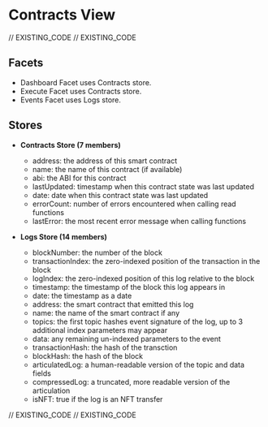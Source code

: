 <!--
Copyright 2016, 2026 The TrueBlocks Authors. All rights reserved.
Use of this source code is governed by a license that can
be found in the LICENSE file.

Parts of this file were auto generated. Edit only those parts of
the code inside of 'EXISTING_CODE' tags.
-->
# Contracts View

// EXISTING_CODE
// EXISTING_CODE

## Facets

- Dashboard Facet uses Contracts store.
- Execute Facet uses Contracts store.
- Events Facet uses Logs store.

## Stores

- **Contracts Store (7 members)**

  - address: the address of this smart contract
  - name: the name of this contract (if available)
  - abi: the ABI for this contract
  - lastUpdated: timestamp when this contract state was last updated
  - date: date when this contract state was last updated
  - errorCount: number of errors encountered when calling read functions
  - lastError: the most recent error message when calling functions

- **Logs Store (14 members)**

  - blockNumber: the number of the block
  - transactionIndex: the zero-indexed position of the transaction in the block
  - logIndex: the zero-indexed position of this log relative to the block
  - timestamp: the timestamp of the block this log appears in
  - date: the timestamp as a date
  - address: the smart contract that emitted this log
  - name: the name of the smart contract if any
  - topics: the first topic hashes event signature of the log, up to 3 additional index parameters may appear
  - data: any remaining un-indexed parameters to the event
  - transactionHash: the hash of the transction
  - blockHash: the hash of the block
  - articulatedLog: a human-readable version of the topic and data fields
  - compressedLog: a truncated, more readable version of the articulation
  - isNFT: true if the log is an NFT transfer

// EXISTING_CODE
// EXISTING_CODE
